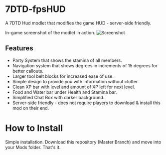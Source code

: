 # 7DTD-fpsHUD
A 7DTD Hud modlet that modifies the game HUD - server-side friendly.

In-game screenshot of the modlet in action.
![Screenshot](https://raw.githubusercontent.com/lloan/7DTD-fpsHUD/master/screenshot.jpg)

## Features

- Party System that shows the stamina of all members.
- Navigation system that shows degrees in increments of 15 degrees for better callouts.
- Larger tool belt blocks for increased ease of use. 
- Simple design to provide you with information without clutter.
- Clean XP bar with level and amount of XP left for next level.
- Food and Water bar under Health and Stamina bar. 
- Simplified Chat Box with darker background.
- Server-side friendly - does not require players to download & install this mod on their end.

# How to Install
Simple installation. Download this repository (Master Branch) and move into your Mods folder. That's it. 
